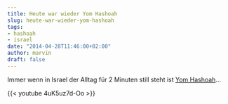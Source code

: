```yaml
---
title: Heute war wieder Yom Hashoah
slug: heute-war-wieder-yom-hashoah
tags:
- hashoah
- israel
date: "2014-04-28T11:46:00+02:00"
author: marvin
draft: false
---
```

Immer wenn in Israel der Alltag für 2 Minuten still steht ist [Yom
Hashoah](https://de.wikipedia.org/wiki/Jom_haScho%E2%80%99a)...

{{< youtube 4uK5uz7d-Oo >}}